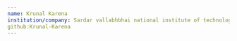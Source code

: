 ```yaml
---
name: Krunal Karena
institution/company: Sardar vallabhbhai national institute of technology
github:Krunal-Karena
---
```

